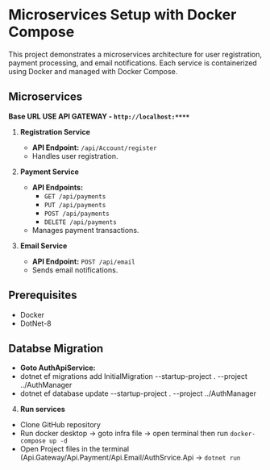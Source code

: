 ﻿# Microservices Setup with Docker Compose

This project demonstrates a microservices architecture for user registration, payment processing, and email notifications. Each service is containerized using Docker and managed with Docker Compose.

## Microservices

**Base URL USE API GATEWAY - `http://localhost:****`**

1. **Registration Service**
   - **API Endpoint:** `/api/Account/register`
   - Handles user registration.

2. **Payment Service**
   - **API Endpoints:**
     - `GET /api/payments`
     - `PUT /api/payments`
     - `POST /api/payments`
     - `DELETE /api/payments`
   - Manages payment transactions.

3. **Email Service**
   - **API Endpoint:** `POST /api/email`
   - Sends email notifications.

## Prerequisites

- Docker
- DotNet-8
## Databse Migration
- **Goto AuthApiService:**
- dotnet ef migrations add InitialMigration --startup-project . --project ../AuthManager
- dotnet ef database update --startup-project . --project ../AuthManager

4. **Run services**

- Clone GitHub repository
- Run docker desktop -> goto infra file -> open terminal then run `docker-compose up -d`
- Open Project files in the terminal (Api.Gateway/Api.Payment/Api.Email/AuthSrvice.Api -> `dotnet run`
